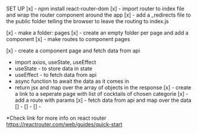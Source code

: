 SET UP
[x] - npm install react-router-dom
[x] - import router to index file and wrap the router component around the app
[x] - add a \_redirects file to the public folder telling the browser to leave the routing to index.js

[x] - make a folder: pages
[x] - create an empty folder per page and add a component
[x] - make routes to component pages

[x] - create a component page and fetch data from api

- import axios, useState, useEffect
- useState - to store data in state
- useEffect - to fetch data from api
- async function to await the data as it comes in
- return jsx and map over the array of objects in the response
  [x] - create a link to a seperate page with list of cocktails of chosen categorie
  [x] - add a route with params
  [x] - fetch data from api and map over the data
  [] -
  [] -
  [] -

\*Check link for more info on react router https://reactrouter.com/web/guides/quick-start
